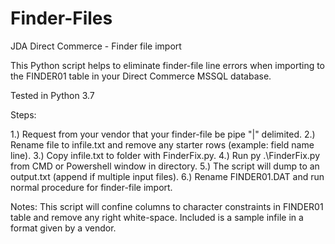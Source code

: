 # Finder-Files
JDA Direct Commerce - Finder file import

This Python script helps to eliminate finder-file line errors when importing to the FINDER01 table
in your Direct Commerce MSSQL database.

Tested in Python 3.7

Steps:

1.) Request from your vendor that your finder-file be pipe "|" delimited.
2.) Rename file to infile.txt and remove any starter rows (example: field name line).
3.) Copy infile.txt to folder with FinderFix.py. 
4.) Run py .\FinderFix.py from CMD or Powershell window in directory.
5.) The script will dump to an output.txt (append if multiple input files).
6.) Rename FINDER01.DAT and run normal procedure for finder-file import.

Notes: This script will confine columns to character constraints in FINDER01 table and remove any right white-space.
Included is a sample infile in a format given by a vendor. 
